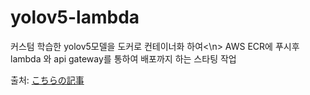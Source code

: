 # yolov5-lambda

커스텀 학습한 yolov5모델을 도커로 컨테이너화 하여<\n>
AWS ECR에 푸시후
lambda 와 api gateway를 통하여 
배포까지 하는 스타팅 작업

















출처:
[こちらの記事](https://zenn.dev/nakamura196/articles/db3162950c5b6a)
